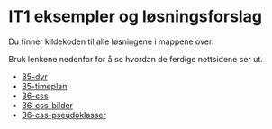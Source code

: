 # IT1 eksempler og løsningsforslag

Du finner kildekoden til alle løsningene i mappene over.

Bruk lenkene nedenfor for å se hvordan de ferdige nettsidene ser ut.

- [35-dyr](https://stalegjelsten.github.io/IT1/35-dyr)
- [35-timeplan](https://stalegjelsten.github.io/IT1/35-timeplan)
- [36-css](https://stalegjelsten.github.io/IT1/36-css)
- [36-css-bilder](https://stalegjelsten.github.io/IT1/36-css-bilder)
- [36-css-pseudoklasser](https://stalegjelsten.github.io/IT1/36-css-pseudoklasser)
